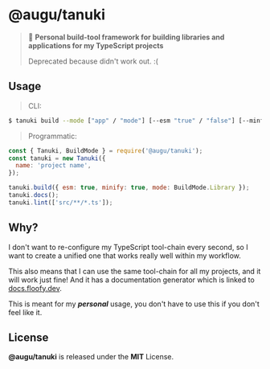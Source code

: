 # @augu/tanuki

> 🐻 **Personal build-tool framework for building libraries and applications for my TypeScript projects**
>
> Deprecated because didn't work out. :(

## Usage

> CLI:

```sh
$ tanuki build --mode ["app" / "mode"] [--esm "true" / "false"] [--minfy "true" / "false"]
```

> Programmatic:

```js
const { Tanuki, BuildMode } = require('@augu/tanuki');
const tanuki = new Tanuki({
  name: 'project name',
});

tanuki.build({ esm: true, minify: true, mode: BuildMode.Library });
tanuki.docs();
tanuki.lint(['src/**/*.ts']);
```

## Why?

I don't want to re-configure my TypeScript tool-chain every second, so I want to create a unified one that works
really well within my workflow.

This also means that I can use the same tool-chain for all my projects, and it will work just fine! And it has a documentation
generator which is linked to [docs.floofy.dev](https://github.com/Noelware/docs).

This is meant for my **_personal_** usage, you don't have to use this if you don't feel like it.

## License

**@augu/tanuki** is released under the **MIT** License.
